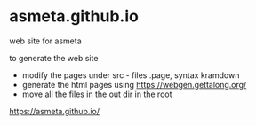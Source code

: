 # asmeta.github.io
web site for asmeta

to generate the web site
* modify the pages under src - files .page, syntax kramdown
* generate the html pages using https://webgen.gettalong.org/
* move all the files in the out dir in the root


<https://asmeta.github.io/>

